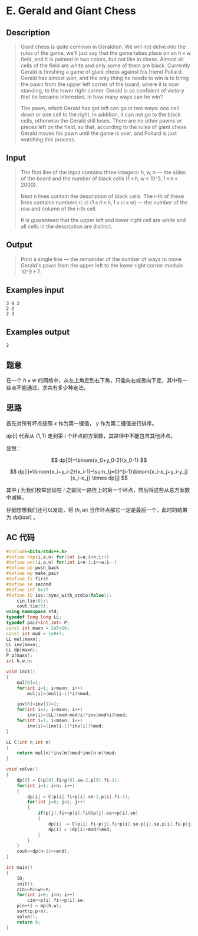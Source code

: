 # E. Gerald and Giant Chess

## **Description**

> Giant chess is quite common in Geraldion. We will not delve into the rules of the game, we'll just say that the game takes place on an h × w field, and it is painted in two colors, but not like in chess. Almost all cells of the field are white and only some of them are black. Currently Gerald is finishing a game of giant chess against his friend Pollard. Gerald has almost won, and the only thing he needs to win is to bring the pawn from the upper left corner of the board, where it is now standing, to the lower right corner. Gerald is so confident of victory that he became interested, in how many ways can he win?
>
> The pawn, which Gerald has got left can go in two ways: one cell down or one cell to the right. In addition, it can not go to the black cells, otherwise the Gerald still loses. There are no other pawns or pieces left on the field, so that, according to the rules of giant chess Gerald moves his pawn until the game is over, and Pollard is just watching this process.



## **Input**

> The first line of the input contains three integers: h, w, n — the sides of the board and the number of black cells (1 ≤ h, w ≤ 10^5, 1 ≤ n ≤ 2000).
>
> Next n lines contain the description of black cells. The i-th of these lines contains numbers ri, ci (1 ≤ ri ≤ h, 1 ≤ ci ≤ w) — the number of the row and column of the i-th cell.
>
> It is guaranteed that the upper left and lower right cell are white and all cells in the description are distinct.



## **Output**

> Print a single line — the remainder of the number of ways to move Gerald's pawn from the upper left to the lower right corner modulo 10^9 + 7.



## **Examples input**

    3 4 2
    2 2
    2 3



## **Examples output**

    2



## **题意**

在一个 $h \times w$ 的网格中，从左上角走到右下角，只能向右或者向下走，其中有一些点不能通过，求共有多少种走法。



## **思路**

首先对所有坏点按照 $x$ 作为第一键值， $y$ 作为第二键值进行排序。

$dp[i]$ 代表从 $(1,1)$ 走到第 $i$ 个坏点的方案数，其路径中不能包含其他坏点。

显然：

$$
dp[0]=\binom{x_0+y_0-2}{x_0-1}
$$

$$
dp[i]=\binom{x_i+y_i-2}{x_i-1}-\sum_{j=0}^{i-1}\binom{x_i-x_j+y_i-y_j}{x_i-x_j} \times dp[j]
$$

其中 $j$ 为我们枚举出现在 $i$ 之前同一路径上的第一个坏点，然后将这些从总方案数中减掉。

仔细想想我们还可以发现，将 $(h,w)$ 当作坏点那它一定是最后一个，此时的结果为 $dp[last]$ 。



## **AC 代码**

```cpp
#include<bits/stdc++.h>
#define rep(i,a,n) for(int i=a;i<n;i++)
#define per(i,a,n) for(int i=n-1;i>=a;i--)
#define pb push_back
#define mp make_pair
#define fi first
#define se second
#define inf 0x7f
#define IO ios::sync_with_stdio(false);\
    cin.tie(0);\
    cout.tie(0);
using namespace std;
typedef long long LL;
typedef pair<int,int> P;
const int maxn = 2e5+10;
const int mod = 1e9+7;
LL mul[maxn];
LL inv[maxn];
LL dp[maxn];
P p[maxn];
int h,w,n;

void init()
{
    mul[0]=1;
    for(int i=1; i<maxn; i++)
        mul[i]=(mul[i-1]*i)%mod;

    inv[0]=inv[1]=1;
    for(int i=2; i<maxn; i++)
        inv[i]=(LL)(mod-mod/i)*inv[mod%i]%mod;
    for(int i=1; i<maxn; i++)
        inv[i]=(inv[i-1]*inv[i])%mod;
}

LL C(int n,int m)
{
    return mul[n]*inv[m]%mod*inv[n-m]%mod;
}

void solve()
{
    dp[0] = C(p[0].fi+p[0].se-2,p[0].fi-1);
    for(int i=1; i<n; i++)
    {
        dp[i] = C(p[i].fi+p[i].se-2,p[i].fi-1);
        for(int j=0; j<i; j++)
        {
            if(p[j].fi<=p[i].fi&&p[j].se<=p[i].se)
            {
                dp[i] -= C(p[i].fi-p[j].fi+p[i].se-p[j].se,p[i].fi-p[j].fi) * dp[j] % mod;
                dp[i] = (dp[i]+mod)%mod;
            }
        }
    }
    cout<<dp[n-1]<<endl;
}

int main()
{
    IO;
    init();
    cin>>h>>w>>n;
    for(int i=0; i<n; i++)
        cin>>p[i].fi>>p[i].se;
    p[n++] = mp(h,w);
    sort(p,p+n);
    solve();
    return 0;
}
```

